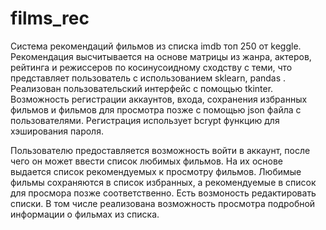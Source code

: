 # films_rec

Система рекомендаций фильмов из списка imdb топ 250 от keggle. Рекомендация высчитывается на основе матрицы из жанра, актеров, рейтинга и режиссеров по косинусоидному сходству с теми, что представляет пользователь с использованием sklearn, pandas . Реализован пользовательский интерфейс с помощью tkinter. Возможность регистрации аккаунтов, входа, сохранения избранных фильмов и фильмов для просмотра позже с помощью json файла с пользователями. Регистрация использует bcrypt функцию для хэширования пароля.

Пользователю предоставляется возможность войти в аккаунт, после чего он может ввести список любимых фильмов. На их основе выдается список рекомендуемых к просмотру фильмов. Любимые фильмы сохраняются в список избранных, а рекомендуемые в список для просмора позже соответственно. Есть возмоность редактировать списки. В том числе реализована возможность просмотра подробной информации о фильмах из списка.
